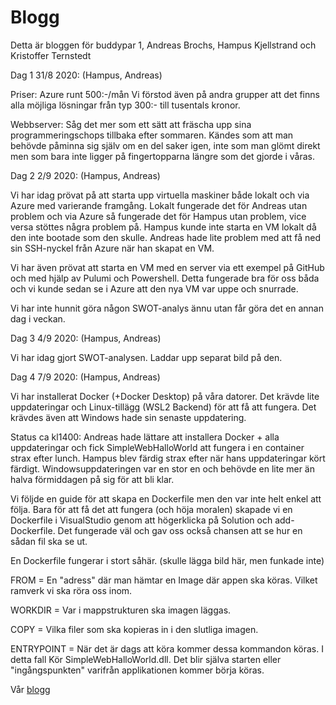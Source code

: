 # Blogg

Detta är bloggen för buddypar 1, Andreas Brochs, Hampus Kjellstrand och Kristoffer Ternstedt

Dag 1 31/8 2020: 
(Hampus, Andreas)

Priser: 
Azure runt 500:-/mån
Vi förstod även på andra grupper att det finns alla möjliga lösningar från typ 300:- till tusentals kronor.

Webbserver: 
Såg det mer som ett sätt att fräscha upp sina programmeringschops tillbaka efter sommaren.
Kändes som att man behövde påminna sig själv om en del saker igen, inte som man glömt direkt men som bara inte ligger på fingertopparna längre som det gjorde i våras.



Dag 2 2/9 2020:
(Hampus, Andreas)

Vi har idag prövat på att starta upp virtuella maskiner både lokalt och via Azure med varierande framgång.
Lokalt fungerade det för Andreas utan problem och via Azure så fungerade det för Hampus utan problem, vice versa stöttes några problem på.
Hampus kunde inte starta en VM lokalt då den inte bootade som den skulle. Andreas hade lite problem med att få ned sin SSH-nyckel från Azure när han skapat en VM.

Vi har även prövat att starta en VM med en server via ett exempel på GitHub och med hjälp av Pulumi och Powershell.
Detta fungerade bra för oss båda och vi kunde sedan se i Azure att den nya VM var uppe och snurrade.

Vi har inte hunnit göra någon SWOT-analys ännu utan får göra det en annan dag i veckan.

Dag 3 4/9 2020:
(Hampus, Andreas)

Vi har idag gjort SWOT-analysen. Laddar upp separat bild på den. 



Dag 4 7/9 2020:
(Hampus, Andreas)

Vi har installerat Docker (+Docker Desktop) på våra datorer. Det krävde lite uppdateringar och Linux-tillägg (WSL2 Backend) för att få att fungera.
Det krävdes även att Windows hade sin senaste uppdatering.

Status ca kl1400: Andreas hade lättare att installera Docker + alla uppdateringar och fick SimpleWebHalloWorld att fungera i en container strax efter lunch. Hampus blev färdig strax efter när hans uppdateringar kört färdigt. Windowsuppdateringen var en stor en och behövde en lite mer än halva förmiddagen på sig för att bli klar.

Vi följde en guide för att skapa en Dockerfile men den var inte helt enkel att följa. Bara för att få det att fungera (och höja moralen) skapade vi en Dockerfile i VisualStudio genom att högerklicka på Solution och add-Dockerfile. Det fungerade väl och gav oss också chansen att se hur en sådan fil ska se ut.

En Dockerfile fungerar i stort såhär.
(skulle lägga bild här, men funkade inte)

FROM = En "adress" där man hämtar en Image där appen ska köras. Vilket ramverk vi ska röra oss inom.

WORKDIR = Var i mappstrukturen ska imagen läggas.

COPY = Vilka filer som ska kopieras in i den slutliga imagen.

ENTRYPOINT = När det är dags att köra kommer dessa kommandon köras. I detta fall Kör SimpleWebHalloWorld.dll. Det blir själva starten eller "ingångspunkten" varifrån applikationen kommer börja köras.

Vår [blogg](index.md)
